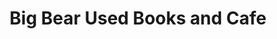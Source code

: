 ---
title: "Big Bear Used Books and Cafe"
url: /easthampton/big-bear-used-books-and-cafe/
shop: Bücher
---
